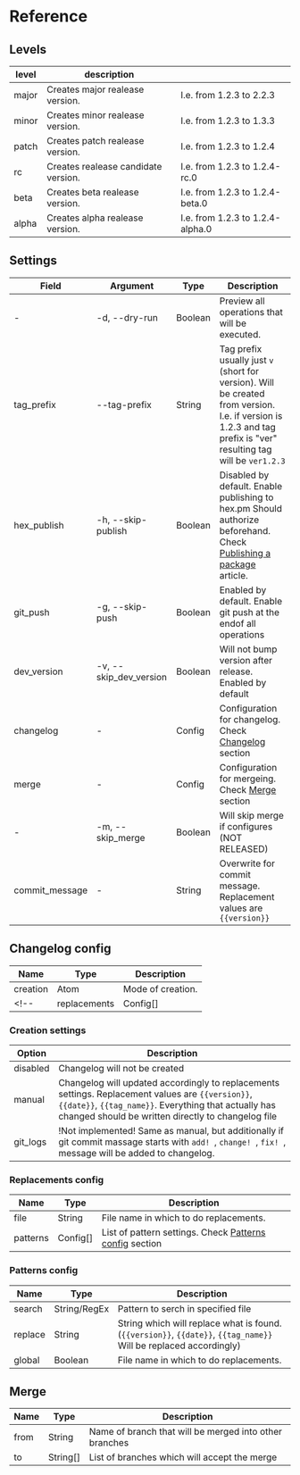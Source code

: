 # Reference

## Levels
| level | description                         |                                   |
|-------|-------------------------------------|-----------------------------------|
| major | Creates major realease version.     |  I.e. from 1.2.3 to 2.2.3         |
| minor | Creates minor realease version.     |  I.e. from 1.2.3 to 1.3.3         |
| patch | Creates patch realease version.     |  I.e. from 1.2.3 to 1.2.4         |
| rc    | Creates realease candidate version. |  I.e. from 1.2.3 to 1.2.4-rc.0    |
| beta  | Creates beta realease version.      |  I.e. from 1.2.3 to 1.2.4-beta.0  |
| alpha | Creates alpha realease version.     |  I.e. from 1.2.3 to 1.2.4-alpha.0 |

## Settings
| Field       | Argument                | Type    | Description |
|-------------|-------------------------|---------|-------------|
| -           | -d, --dry-run           | Boolean | Preview all operations that will be executed. |
| tag_prefix  | --tag-prefix            | String  | Tag prefix usually just `v` (short for version). Will be created from version. I.e. if version is 1.2.3 and tag prefix is "ver" resulting tag will be `ver1.2.3` |
| hex_publish | -h, --skip-publish      | Boolean | Disabled by default. Enable publishing to hex.pm Should authorize beforehand. Check [Publishing a package](https://hex.pm/docs/publish) article. |
| git_push    | -g, --skip-push         | Boolean | Enabled by default. Enable git push at the endof all operations |
| dev_version | -v, --skip_dev_version  | Boolean | Will not bump version after release. Enabled by default |
| changelog   | -                       | Config  | Configuration for changelog. Check [Changelog](#changelog-config) section |
| merge       | -                       | Config  | Configuration for mergeing. Check [Merge](#merge) section |
| -           | -m, --skip_merge        | Boolean | Will skip merge if configures (NOT RELEASED) |
| commit_message  | -                   | String  | Overwrite for commit message. Replacement values are `{{version}}` |

## Changelog config
| Name          | Type      | Description                   |
|---------------|-----------|-------------------------------|
| creation      | Atom      | Mode of creation.             |
<!-- | replacements  | Config[]  | List of replacement settings. Check [Replacements config](#replacements-config) section | -->

### Creation settings
| Option        | Description                   |
|---------------|-------------------------------|
| disabled      | Changelog will not be created |
| manual        | Changelog will updated accordingly to replacements settings. Replacement values are `{{version}}`, `{{date}}`, `{{tag_name}}`. Everything that actually has changed should be written directly to changelog file |
| git_logs      | !Not implemented! Same as manual, but additionally if git commit massage starts with `add! `, `change! `, `fix! `, message will be added to changelog. |

### Replacements config
| Name      | Type      | Description                             |
|-----------|-----------|-----------------------------------------|
| file      | String    | File name in which to do replacements.  |
| patterns  | Config[]  | List of pattern settings. Check [Patterns config](#patterns-config) section |

### Patterns config
| Name      | Type          | Description                             |
|-----------|---------------|-----------------------------------------|
| search    | String/RegEx  | Pattern to serch in specified file      |
| replace   | String        | String which will replace what is found. (`{{version}}`, `{{date}}`, `{{tag_name}}` Will be replaced accordingly)  |
| global    | Boolean       | File name in which to do replacements.  |

## Merge
| Name  | Type     | Description                                            |
|-------|----------|--------------------------------------------------------|
| from  | String   | Name of branch that will be merged into other branches |
| to    | String[] | List of branches which will accept the merge           |